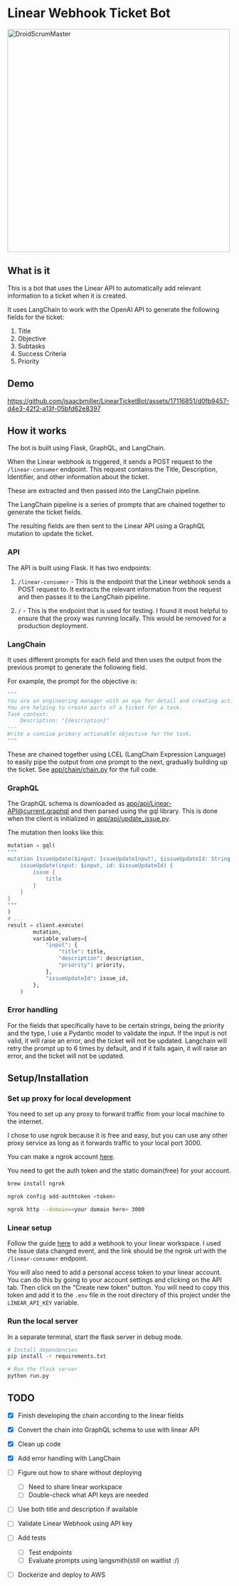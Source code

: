 # Linear Webhook Ticket Bot

<img alt="DroidScrumMaster" src="https://github.com/isaacbmiller/LinearTicketBot/assets/17116851/a8aa3821-b510-4935-86ea-93b6a2ffde4e" width="500">

## What is it

This is a bot that uses the Linear API to automatically add relevant information to a ticket when it is created.

It uses LangChain to work with the OpenAI API to generate the following fields for the ticket:

1. Title
2. Objective
3. Subtasks
4. Success Criteria
5. Priority

## Demo

https://github.com/isaacbmiller/LinearTicketBot/assets/17116851/d0fb9457-d4e3-42f2-a13f-05bfd62e8397

## How it works

The bot is built using Flask, GraphQL, and LangChain.

When the Linear webhook is triggered, it sends a POST request to the `/linear-consumer` endpoint. This request contains the Title, Description, Identifier, and other information about the ticket.

These are extracted and then passed into the LangChain pipeline.

The LangChain pipeline is a series of prompts that are chained together to generate the ticket fields.

The resulting fields are then sent to the Linear API using a GraphQL mutation to update the ticket.

### API

The API is built using Flask. It has two endpoints:

1. `/linear-consumer` - This is the endpoint that the Linear webhook sends a POST request to. It extracts the relevant information from the request and then passes it to the LangChain pipeline.

2. `/` - This is the endpoint that is used for testing. I found it most helpful to ensure that the proxy was running locally. This would be removed for a production deployment.

### LangChain

It uses different prompts for each field and then uses the output from the previous prompt to generate the following field.

For example, the prompt for the objective is:

```python
"""
You are an engineering manager with an eye for detail and creating actionable objectives.
You are helping to create parts of a ticket for a task.
Task context:
    Description: "{description}"
---
Write a concise primary actionable objective for the task.
"""
```

These are chained together using LCEL (LangChain Expression Language) to easily pipe the output from one prompt to the next, gradually building up the ticket.
See [app/chain/chain.py](app/chain/chain.py) for the full code.

### GraphQL

The GraphQL schema is downloaded as [app/api/Linear-API@current.graphql](app/api/Linear-API@current.graphql) and then parsed using the gql library. This is done when the client is initialized in [app/api/update_issue.py](app/api/update_issue.py).

The mutation then looks like this:

```python
mutation = gql(
"""
mutation IssueUpdate($input: IssueUpdateInput!, $issueUpdateId: String!) {
    issueUpdate(input: $input, id: $issueUpdateId) {
        issue {
            title
        }
    }
}
"""
)
# ...
result = client.execute(
        mutation,
        variable_values={
            "input": {
                "title": title,
                "description": description,
                "priority": priority,
            },
            "issueUpdateId": issue_id,
        },
    )
```

### Error handling

For the fields that specifically have to be certain strings, being the priority and the type, I use a Pydantic model to validate the input. If the input is not valid, it will raise an error, and the ticket will not be updated. Langchain will retry the prompt up to 6 times by default, and if it fails again, it will raise an error, and the ticket will not be updated.

## Setup/Installation

### Set up proxy for local development

You need to set up any proxy to forward traffic from your local machine to the internet.

I chose to use ngrok because it is free and easy, but you can use any other proxy service as long as it forwards traffic to your local port 3000.

You can make a ngrok account [here](https://dashboard.ngrok.com/signup).

You need to get the auth token and the static domain(free) for your account.

```bash
brew install ngrok

ngrok config add-authtoken <token>

ngrok http --domain=<your domain here> 3000
```

### Linear setup

Follow the guide [here](https://developers.linear.app/docs/graphql/webhooks) to add a webhook to your linear workspace. I used the Issue data changed event, and the link should be the ngrok url with the `/linear-consumer` endpoint.

You will also need to add a personal access token to your linear account. You can do this by going to your account settings and clicking on the API tab. Then click on the "Create new token" button. You will need to copy this token and add it to the `.env` file in the root directory of this project under the `LINEAR_API_KEY` variable.

### Run the local server

In a separate terminal, start the flask server in debug mode.

```bash
# Install dependencies
pip install -r requirements.txt

# Run the flask server
python run.py
```

## TODO

- [x] Finish developing the chain according to the linear fields
- [x] Convert the chain into GraphQL schema to use with linear API
- [x] Clean up code
- [x] Add error handling with LangChain

- [ ] Figure out how to share without deploying
  - [ ] Need to share linear workspace
  - [ ] Double-check what API keys are needed

- [ ] Use both title and description if available
- [ ] Validate Linear Webhook using API key

- [ ] Add tests
  - [ ] Test endpoints
  - [ ] Evaluate prompts using langsmith(still on waitlist :/)
- [ ] Dockerize and deploy to AWS
